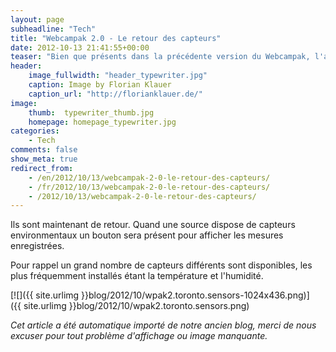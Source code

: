 ```yaml
---
layout: page
subheadline: "Tech"
title: "Webcampak 2.0 - Le retour des capteurs"
date: 2012-10-13 21:41:55+00:00
teaser: "Bien que présents dans la précédente version du Webcampak, l'affichage des capteurs était désactivé dans Webcampak 2.0."
header:
    image_fullwidth: "header_typewriter.jpg"
    caption: Image by Florian Klauer
    caption_url: "http://florianklauer.de/"
image:
    thumb:  typewriter_thumb.jpg
    homepage: homepage_typewriter.jpg
categories:
    - Tech
comments: false
show_meta: true
redirect_from:
    - /en/2012/10/13/webcampak-2-0-le-retour-des-capteurs/
    - /fr/2012/10/13/webcampak-2-0-le-retour-des-capteurs/
    - /2012/10/13/webcampak-2-0-le-retour-des-capteurs/
---
```


Ils sont maintenant de retour. Quand une source dispose de capteurs environmentaux un bouton sera présent pour afficher les mesures enregistrées.

Pour rappel un grand nombre de capteurs différents sont disponibles, les plus fréquemment installés étant la température et l'humidité.

[![]({{ site.urlimg }}blog/2012/10/wpak2.toronto.sensors-1024x436.png)]({{ site.urlimg }}blog/2012/10/wpak2.toronto.sensors.png)

_Cet article a été automatique importé de notre ancien blog, merci de nous excuser pour tout problème d'affichage ou image manquante._
